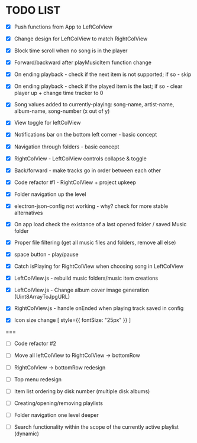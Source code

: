 # TODO LIST

- [x] Push functions from App to LeftColView

- [x] Change design for LeftColView to match RightColView

- [x] Block time scroll when no song is in the player

- [x] Forward/backward after playMusicItem function change

- [x] On ending playback - check if the next item is not supported; if so - skip

- [x] On ending playback - check if the played item is the last; if so - clear player up + change time tracker to 0

- [x] Song values added to currently-playing: song-name, artist-name, album-name, song-number (x out of y)

- [x] View toggle for leftColView

- [x] Notifications bar on the bottom left corner - basic concept

- [x] Navigation through folders - basic concept

- [x] RightColView - LeftColView controls collapse & toggle

- [x] Back/forward - make tracks go in order between each other

- [x] Code refactor #1 - RightColView + project upkeep

- [x] Folder navigation up the level

- [x] electron-json-config not working - why? check for more stable alternatives

- [x] On app load check the existance of a last opened folder / saved Music folder

- [x] Proper file filtering (get all music files and folders, remove all else)

- [x] space button - play/pause

- [x] Catch isPlaying for RightColView when choosing song in LeftColView

- [x] LeftColView.js - rebuild music folders/music item creations

- [x] LeftColView.js - Change album cover image generation (Uint8ArrayToJpgURL)

- [x] RightColView.js - handle onEnded when playing track saved in config

- [x] Icon size change [ style={{ fontSize: "25px" }} ]

===

- [ ] Code refactor #2

- [ ] Move all leftColView to RightColView -> bottomRow

- [ ] RightColView -> bottomRow redesign

- [ ] Top menu redesign

- [ ] Item list ordering by disk number (multiple disk albums)

- [ ] Creating/opening/removing playlists

- [ ] Folder navigation one level deeper

- [ ] Search functionality within the scope of the currently active playlist (dynamic)